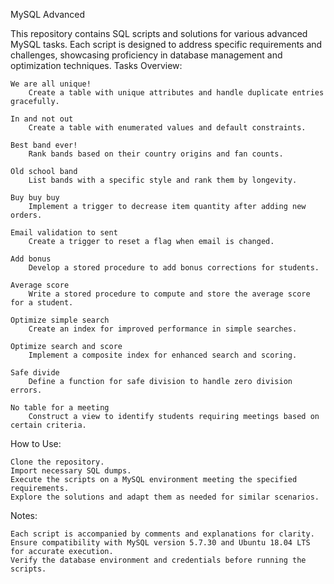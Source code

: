 MySQL Advanced

This repository contains SQL scripts and solutions for various advanced MySQL tasks. Each script is designed to address specific requirements and challenges, showcasing proficiency in database management and optimization techniques.
Tasks Overview:

    We are all unique!
        Create a table with unique attributes and handle duplicate entries gracefully.

    In and not out
        Create a table with enumerated values and default constraints.

    Best band ever!
        Rank bands based on their country origins and fan counts.

    Old school band
        List bands with a specific style and rank them by longevity.

    Buy buy buy
        Implement a trigger to decrease item quantity after adding new orders.

    Email validation to sent
        Create a trigger to reset a flag when email is changed.

    Add bonus
        Develop a stored procedure to add bonus corrections for students.

    Average score
        Write a stored procedure to compute and store the average score for a student.

    Optimize simple search
        Create an index for improved performance in simple searches.

    Optimize search and score
        Implement a composite index for enhanced search and scoring.

    Safe divide
        Define a function for safe division to handle zero division errors.

    No table for a meeting
        Construct a view to identify students requiring meetings based on certain criteria.

How to Use:

    Clone the repository.
    Import necessary SQL dumps.
    Execute the scripts on a MySQL environment meeting the specified requirements.
    Explore the solutions and adapt them as needed for similar scenarios.

Notes:

    Each script is accompanied by comments and explanations for clarity.
    Ensure compatibility with MySQL version 5.7.30 and Ubuntu 18.04 LTS for accurate execution.
    Verify the database environment and credentials before running the scripts.
